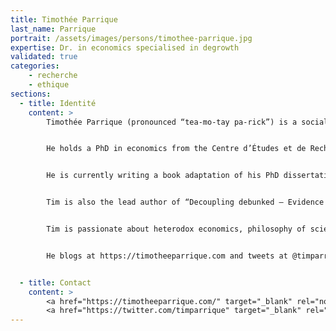 ```yaml
---
title: Timothée Parrique
last_name: Parrique
portrait: /assets/images/persons/timothee-parrique.jpg
expertise: Dr. in economics specialised in degrowth
validated: true
categories:
    - recherche
    - ethique
sections:
  - title: Identité
    content: >
        Timothée Parrique (pronounced “tea-mo-tay pa-rick”) is a social scientist, originally from Versailles, France.


        He holds a PhD in economics from the Centre d’Études et de Recherches sur le Développement (University of Clermont Auvergne, France) and the Stockholm Resilience Centre (Stockholm University, Sweden). Titled “The political economy of degrowth” (2019), his dissertation explores the economic implications of the ideas of degrowth.


        He is currently writing a book adaptation of his PhD dissertation.


        Tim is also the lead author of “Decoupling debunked – Evidence and arguments against green growth” (2019), a report published by the European Environmental Bureau (EEB). He frequently writes about green growth and decoupling.


        Tim is passionate about heterodox economics, philosophy of science, and academic writing. When not ranting about economics, Tim likes to surf, climb, and do backflips on his mountain bike – yes, it’s possible. (He also spends more time than he would like to admit playing chess online.)


        He blogs at https://timotheeparrique.com and tweets at @timparrique.


  - title: Contact
    content: >
        <a href="https://timotheeparrique.com/" target="_blank" rel="noreferrer">Site</a> –
        <a href="https://twitter.com/timparrique" target="_blank" rel="noreferrer">Twitter</a>
---
```

